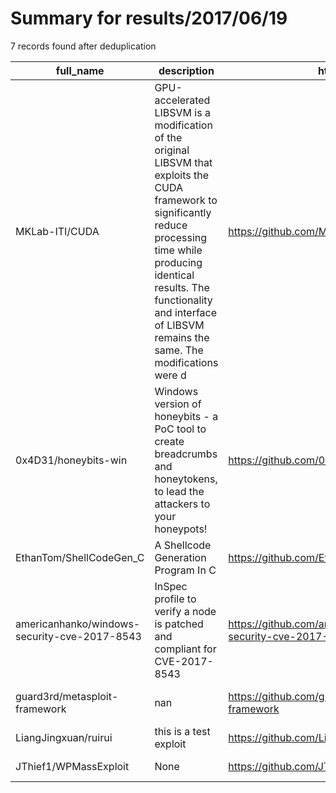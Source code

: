 
# Summary for results/2017/06/19
    
7 records found after deduplication

| full_name | description | html_url | matched_list | matched_count | pushed_at | size | stargazers_count | language | forks_count | vul_ids |
|----------------------------------------------|------------------------------------------------------------------------------------------------------------------------------------------------------------------------------------------------------------------------------------------------------------------|-----------------------------------------------------------------|----------------------------------|-----------------|---------------------------|--------|--------------------|------------|---------------|-------------------|
| MKLab-ITI/CUDA | GPU-accelerated LIBSVM is a modification of the original LIBSVM that exploits the CUDA framework to significantly reduce processing time while producing identical results. The functionality and interface of LIBSVM remains the same. The modifications were d | https://github.com/MKLab-ITI/CUDA | ['exploit'] | 1 | 2017-06-19 07:41:18+00:00 | 95928 | 185 | HTML | 108 | [] |
| 0x4D31/honeybits-win | Windows version of honeybits - a PoC tool to create breadcrumbs and honeytokens, to lead the attackers to your honeypots! | https://github.com/0x4D31/honeybits-win | ['attack poc'] | 1 | 2017-06-19 02:42:12+00:00 | 4 | 15 | Go | 7 | [] |
| EthanTom/ShellCodeGen_C | A Shellcode Generation Program In C | https://github.com/EthanTom/ShellCodeGen_C | ['shellcode'] | 1 | 2017-06-19 05:52:41+00:00 | 119 | 0 | C | 0 | [] |
| americanhanko/windows-security-cve-2017-8543 | InSpec profile to verify a node is patched and compliant for CVE-2017-8543 | https://github.com/americanhanko/windows-security-cve-2017-8543 | ['cve-2'] | 1 | 2017-06-19 02:07:50+00:00 | 1 | 0 | Ruby | 0 | ['CVE-2017-8543'] |
| guard3rd/metasploit-framework | nan | https://github.com/guard3rd/metasploit-framework | ['metasploit module OR payload'] | 1 | 2017-06-19 04:19:04+00:00 | 242874 | 0 | Ruby | 0 | [] |
| LiangJingxuan/ruirui | this is a test exploit | https://github.com/LiangJingxuan/ruirui | ['exploit'] | 1 | 2017-06-19 13:07:38+00:00 | 14 | 0 | CSS | 0 | [] |
| JThief1/WPMassExploit | None | https://github.com/JThief1/WPMassExploit | ['exploit'] | 1 | 2017-06-19 06:50:15+00:00 | 1 | 1 | Python | 0 | [] |
